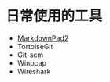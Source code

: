 # 日常使用的工具

- [MarkdownPad2](http://markdownpad.com/download.html)
- TortoiseGit
- Git-scm
- Winpcap
- Wireshark
